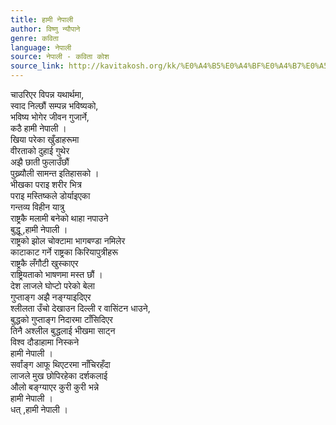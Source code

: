 ```yaml
---
title: हामी नेपाली
author: विष्णु न्यौपाने
genre: कविता
language: नेपाली
source: नेपाली - कविता कोश
source_link: http://kavitakosh.org/kk/%E0%A4%B5%E0%A4%BF%E0%A4%B7%E0%A5%8D%E0%A4%A3%E0%A5%81_%E0%A4%A8%E0%A5%8D%E0%A4%AF%E0%A5%8C%E0%A4%AA%E0%A4%BE%E0%A4%A8%E0%A5%87
---
```


चाउरिएर विपन्न यथार्थमा,  
स्वाद निल्छौं सम्पन्न भविष्यको,  
भविष्य भोगेर जीवन गुजार्ने,  
कठै हामी नेपाली ।  
खिया परेका खुँडाहरूमा  
वीरताको दुहाई गुथेर  
अझै छाती फुलाउँछौं  
पुख्र्यौली सामन्त इतिहासको ।  
भीखका पराइ शरीर भित्र  
पराइ मस्तिष्कले डोर्याइएका  
गन्तव्य विहीन यात्रु  
राष्ट्रकै मलामी बनेको थाहा नपाउने  
बुद्धू ,हामी नेपाली ।  
राष्ट्रको झोल चोक्टामा भागबण्डा नमिलेर  
काटाकाट गर्ने राष्ट्रका किरियापुत्रीहरू  
राष्ट्रकै लँगौटी खुस्काएर  
राष्ट्रियताको भाषणमा मस्त छौं ।  
देश लाजले घोप्टो परेको बेला  
गुप्ताङ्ग अझै नङ्ग्याइदिएर  
श्लीलता उँचो देखाउन दिल्ली र वासिंटन धाउने,  
बुद्धको गुप्ताङ्ग निदारमा टाँसिदिएर  
तिनै अश्लील बुद्धलाई भीखमा साट्न  
विश्व दौडाहामा निस्कने  
हामी नेपाली ।  
सर्वांङ्ग आफू थिएटरमा नाँचिरहँदा  
लाजले मुख छोपिरहेका दर्शकलाई  
औलो बङ्ग्याएर कुरी कुरी भन्ने  
हामी नेपाली ।  
धत् ,हामी नेपाली ।
